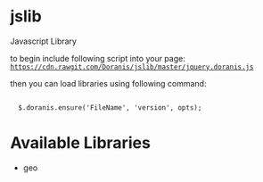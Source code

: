 jslib
=====

Javascript Library

to begin include following script into your page:
<code>
  https://cdn.rawgit.com/Doranis/jslib/master/jquery.doranis.js
</code>

then you can load libraries using following command:

<code>
  $.doranis.ensure('FileName', 'version', opts);
</code>

Available Libraries
===================

- geo
